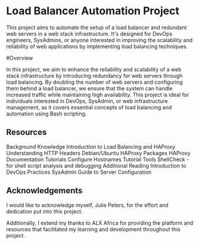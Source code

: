 
# Load Balancer Automation Project

This project aims to automate the setup of a load balancer and redundant web servers in a web stack infrastructure. It's designed for DevOps engineers, SysAdmins, or anyone interested in improving the scalability and reliability of web applications by implementing load balancing techniques.










#Overview

In this project, we aim to enhance the reliability and scalability of a web stack infrastructure by introducing redundancy for web servers through load balancing. By doubling the number of web servers and configuring them behind a load balancer, we ensure that the system can handle increased traffic while maintaining high availability. This project is ideal for individuals interested in DevOps, SysAdmin, or web infrastructure management, as it covers essential concepts of load balancing and automation using Bash scripting.

## Resources

Background Knowledge
Introduction to Load Balancing and HAProxy
Understanding HTTP Headers
Debian/Ubuntu HAProxy Packages
HAProxy Documentation
Tutorials
Configure Hostnames Tutorial
Tools
ShellCheck - for shell script analysis and debugging
Additional Reading
Introduction to DevOps Practices
SysAdmin Guide to Server Configuration






## Acknowledgements

I would like to acknowledge myself, Julie Peters, for the effort and dedication put into this project.

Additionally, I extend my thanks to ALX Africa for providing the platform and resources that facilitated my learning and development throughout this project.
